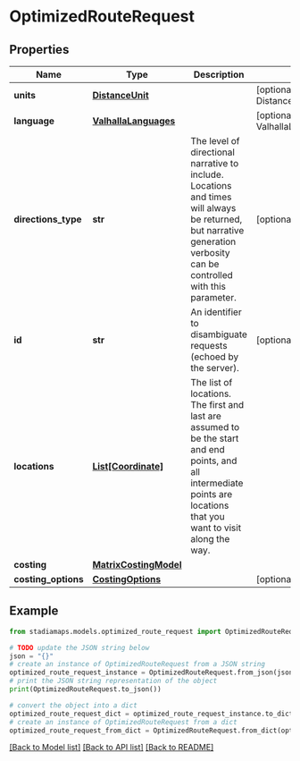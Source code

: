 # OptimizedRouteRequest


## Properties

Name | Type | Description | Notes
------------ | ------------- | ------------- | -------------
**units** | [**DistanceUnit**](DistanceUnit.md) |  | [optional] [default to DistanceUnit.KM]
**language** | [**ValhallaLanguages**](ValhallaLanguages.md) |  | [optional] [default to ValhallaLanguages.EN_MINUS_US]
**directions_type** | **str** | The level of directional narrative to include. Locations and times will always be returned, but narrative generation verbosity can be controlled with this parameter. | [optional] [default to 'instructions']
**id** | **str** | An identifier to disambiguate requests (echoed by the server). | [optional] 
**locations** | [**List[Coordinate]**](Coordinate.md) | The list of locations. The first and last are assumed to be the start and end points, and all intermediate points are locations that you want to visit along the way. | 
**costing** | [**MatrixCostingModel**](MatrixCostingModel.md) |  | 
**costing_options** | [**CostingOptions**](CostingOptions.md) |  | [optional] 

## Example

```python
from stadiamaps.models.optimized_route_request import OptimizedRouteRequest

# TODO update the JSON string below
json = "{}"
# create an instance of OptimizedRouteRequest from a JSON string
optimized_route_request_instance = OptimizedRouteRequest.from_json(json)
# print the JSON string representation of the object
print(OptimizedRouteRequest.to_json())

# convert the object into a dict
optimized_route_request_dict = optimized_route_request_instance.to_dict()
# create an instance of OptimizedRouteRequest from a dict
optimized_route_request_from_dict = OptimizedRouteRequest.from_dict(optimized_route_request_dict)
```
[[Back to Model list]](../README.md#documentation-for-models) [[Back to API list]](../README.md#documentation-for-api-endpoints) [[Back to README]](../README.md)


